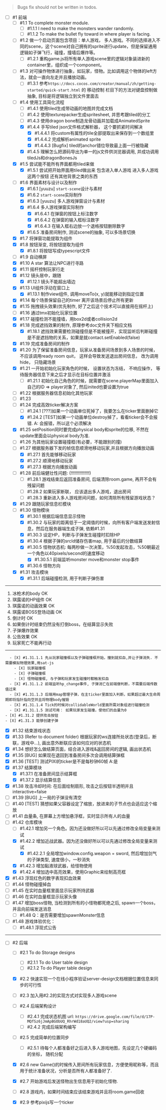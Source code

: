 ﻿> Bugs fix should not be written in todos.

- [ ] #1 前端
  - [ ] #1.1 To complete monster module.
    - [ ] #1.1.1 I need to make the monsters wander randomly.
	- [ ] #1.1.2 To make the bullet fly toward in where player is facing.
  - [ ] #1.2 做一个启动页面包含项目：单人游戏， 多人游戏。不同的选择进入不同的scene，这个scene对自己拥有的sprite进行update，但是保留通用逻辑如子弹飞行，碰撞，撞墙后爆炸等。
    - [ ] #1.2.1 重构game.js将所有单人游戏scene里的逻辑对象装进新的container里，组织成一个component。
  - [ ] #1.3 对可操作物体进行抽象，如玩家，怪物。比如调用这个物体的left方法，就会一直向左走并且播放动画。
    - [ ] #1.3.1 参考`https://docs.cocos.com/creator/manual/zh/getting-started/quick-start.html` 的 移动控制 栏目下的方法对键盘控制做抽象, 目标是将逻辑独立到文件里面去
  - [ ] #1.4 使用工具简化流程
    - [ ] #1.4.1 使用tiled生成带动画的地图并完成文档
    - [ ] #1.4.2 使用texturepacker生成spritesheet, 并思考跟tiled的分工
    - [ ] #1.4.3 使用dragon bone制造龙骨动画并加载成AnimatedSprite
    - [X] #1.4.4 手写tiled json文件格式解析器， 这个要抓紧时间解决
      - [X] #1.4.4.1 将custom有属性的tile全部提取出来保存到一个数组里
      - [X] #1.4.4.2 完成解析animated sprite 
      - [X] #1.4.4.3 [Bugfix] tiled的anchor错位导致最上面一行被隐藏
    - [X] #1.4.5 理解怎么把源码导出为单一的js文件供浏览器调用, 并成功调用tiledJs和dragonBonesJs
  - [X] #1.5 尝试能不能所有界面都用tiled来做
    - [X] #1.5.1 尝试把开始界面用tiled做出来 包含进入单人游戏 进入多人游戏 这两个按钮 还有其他背景之类的东西
  - [ ] #1.6 界面素材与设计以及制作
    - [X] #1.6.1 [yuuzu] `start-scene`设计与素材
    - [X] #1.6.2 `start-scene`实际制作
    - [X] #1.6.3 [yuuzu] 多人游戏弹窗设计与素材
    - [X] #1.6.4 多人游戏弹窗实际制作
      - [X] #1.6.4.1 在弹窗的按钮上标注数字
      - [X] #1.6.4.2 在弹窗的输入框标注数字
      - [X] #1.6.4.3 在输入框右边放一个退格按钮删除数字
    - [X] #1.6.5 准备房间制作, 测试scene的抽象, 可以多场景切换
  - [X] #1.7 将弹窗功能提取为组件 
  - [X] #1.8 按钮渐变, 将按钮提取为组件
    - [X] #1.8.1 将按钮写成typescript文件
  - [ ] #1.9 自动横屏
  - [X] #1.10 A star 算法让NPC进行寻路
  - [X] #1.11 摇杆控制玩家行走
  - [X] #1.12 镜头居中，跟随
    - [X] #1.12.1 镜头不能超出墙边
  - [X] #1.13 UI组件浮动在窗口上
    - [X] #1.13.1  制作view组件, 调用moveTo(x, y)就能移动到指定位置
  - [X] #1.14 每个场景保留自己的timer 离开该场景后停止所有更新
  - [X] #1.15 拖拽镜头效果(优先制作, 好了之后这个技术可以直接用在摇杆上)
  - [ ] #1.16 通过tmx初始化玩家位置
  - [X] #1.17 碰撞检测不能撞墙，用box2d或者collision2d
  - [X] #1.18 完成遮挡效果的制作, 原理参考doc文件夹下相应文档
    - [X] #1.18.1 遮挡效果需要检测碰撞但是不能被撞开，实现监听后判断碰撞是不是遮挡物的关系，如果是就contact.setEnabled(false)
  - [X] #1.19 完成准备房间的制作
  - [X] #1.20 为了保留准备房间信息，玩家从准备房间场景到多人场景的时候，不应该调用ready room quit， 这样会导致发送退出房间信息， 改为调用hide， 只隐藏场景
  - [X] #1.21 一开始初始化玩家角色的时候， 设置状态为冻结， 不响应操作， 等待服务器信息下来之后才显示在目标位置并激活
    - [ ] #1.21.1 初始化自己角色的时候，就需要在scene.playerMap里面加入自己的ID => player对象了, 然后inited也要设置为true
  - [ ] #1.22 根据服务器信息初始化其他玩家
  - [ ] #1.23 
  - [ ] #1.24 完成高效ticker解决方案
    - [ ] #1.24.1 [???]如果一个动画单位死掉了，我要怎么在ticker里面删掉它
    - [X] #1.24.2 [TEST]如果一个动画单位destroy掉了，看看ticker会不会报错. A: 会报错，所以这个必须解决
  - [X] #1.25 setPosition同时要完成physical body和sprite的位移, 不然在update里面会以physical body为准.
  - [ ] #1.26 为其他玩家设置碰撞框(有必要，不能跟别的撞)
  - [ ] #1.27 根据服务器下发的帧信息顺滑地移动玩家,并且根据方向播放动画 
    - [X] #1.27.1 首先能够移动玩家
    - [X] #1.27.2 顺滑地移动玩家 
    - [X] #1.27.3 根据方向播放动画 
  - [ ] #1.28 前后端健壮性问题: (!!!!!!!!!!!!!!!) 
    - [ ] #1.28.1 游戏结束后返回准备房间, 后端清除room.game, 再开不会有残留问题
    - [ ] #1.28.2 如果玩家断联， 应该退出多人游戏，退出房间
    - [ ] #1.28.3 重新进入多人游戏房间问题，如何清除所有残留游戏状态？
  - [X] #1.29 跟随玩家信息栏模块
  - [ ] #1.30 怪物模块
    - [X] #1.30.1 根据后端信息显示怪物
    - [X] #1.30.2 与玩家的距离低于一定阈值的时候，向所有客户端发送发射信息，然后在服务器端生成子弹, 依赖#1.31
    - [X] #1.30.3 设定HP，判断与子弹发生碰撞时扣除HP
    - [X] #1.30.4 根据子弹的srcId储存伤害map, 用于最后的分数结算
    - [X] #1.30.5 怪物状态机: 每两秒做一次决策，%50发起攻击，%50朝最近一个角色以40pixels/second的速度移动
      - [X] #1.30.5.1 前端监听monster move和monster stop事件
    - [X] #1.30.6 怪物方向
  - [X] #1.31 攻击模块
    - [X] #1.31.1 后端碰撞检测, 用于判断子弹伤害

-----------------------------
1. 冰枪术的body OK
2. 琪露诺的HP组件 OK
3. 琪露诺的动画效果 OK
4. 琪露诺BOSS登场动画 OK
5. 倒计时 OK
6. 如果倒计时结束仍然没有打倒boss，在结算显示失败
7. 子弹爆炸效果
8. 公告效果 OK
9. 玩家死亡不能再行动
-----------------------------


      - [X] #1.31.1.1 先从玩家碰撞框以及子弹碰撞框开始，撞到就扣血,并让子弹消失. 不需要模拟物理效果,用sat-js
        - [X] 玩家碰撞框
        - [X] 子弹碰撞框
        - [X] 怪物碰撞框, 与子弹和玩家发生碰撞时都触发扣血
      - [X] #1.31.1.2 前端监听hp_change事件, 子弹消亡在前端做判断，不需要后端传数值过来
      - [X] #1.31.1.3 后端用map管理子弹，在主ticker里面加入判断，如果超过最大生命周期即将指针指向空并且将物理body摧毁
      - [X] #1.31.1.4 Tick的时候对collidableWorld里面所需对象组进行碰撞检测
      - [X] #1.31.1.5 测试可用： 如果玩家发生碰撞，使他们的血量为0
    - [X] #1.31.2 提供攻击按钮
    - [X] #1.31.3 能够创建子弹
  - [X] #1.32 结束游戏状态
  - [X] #1.33 (Refer to document folder) 根据玩家的ws连接所处状态(登录后，断联，游戏中...), 画出意外断联应该如何应对的状态机
  - [X] #1.34 想好怎么做结算页面，结合进入游戏&返回房间的逻辑, 画出状态机
  - [X] #1.35 [BUG] 如果现在退回到准备房间多次会调用结算弹框
  - [X] #1.36 [TEST] 测试PIXI的ticker是不是每秒钟60帧 A:是
  - [X] #1.37 结算模块
    - [X] #1.37.1 在准备房间显示结算框
    - [X] #1.37.2 显示结算信息
  - [X] #1.38 攻击冷却时间: 在后面绘制扇形, 攻击之后按钮半透明并且interactive=false
  - [ ] #1.39 [BUG] 上一局的子弹没有清空
  - [ ] #1.40 [TEST] 猜想如果父容器设定了缩放，放进来的子节点也会适应这个缩放
  - [ ] #1.41 血量条, 在屏幕上方增加悬浮框，实时显示所有人的血量
  - [ ] #1.42 仓库模块
    - [ ] #1.42.1 增加另一个角色。因为还没做好所以可以先通过修改全局变量来测试
    - [X] #1.42.2 增加近战武器。因为还没做好所以可以先通过修改全局变量来测试
      - [X] #1.42.2.1 全局增加window.config.weapon = sword, 然后增加剑气的子弹类型, 速度很小，一秒消失
    - [X] #1.42.3 增加黏液球武器，给怪物使用
    - [X] #1.42.4 增加选中高亮效果，使用Graphic来绘制高亮框
  - [X] #1.43 浮现红色的数字表现扣血效果
  - [ ] #1.44 怪物碰撞掉血
  - [ ] #1.45 在实时血量框里面显示玩家所持武器
  - [ ] #1.46 在实时血量框显示玩家头像
  - [ ] #1.47 增加boss怪物, 当检测到所有的小怪物都死绝之后, spawn一个boss，并且向前端发送消息
    - [ ] #1.48 Q：是否需要增加spawnMonster信息
  - [ ] #1.48 游戏体验优化：
    - [ ] #1.48.1 浮现式公告

---

- [ ] #2 后端
  - [ ] #2.1 To do Storage designs
    - [ ] #2.1.1 To do User table design
    - [ ] #2.1.2 To do Player table design
  - [x] #2.2 快速实现一个在线小程序验证server-design文档根据位置信息来同步的可行性
  - [ ] #2.3 加入用#2.2的实现方式对实现多人游戏scene
  - [ ] #2.4 后端架构设计
    - [ ] #2.4.1 完成状态机图 url: `https://drive.google.com/file/d/17P-MQfSz6jJmApBGObUQ_RhrWd18aUQ2/view?usp=sharing`
    - [ ] #2.4.2 完成后端架构编写
  - [ ] #2.5 完成简单的位置同步
    - [ ] #2.5.1 待每个人都准备好之后进入多人游戏地图，先设定几个硬编码的坐标， 随机分配
  
  - [X] #2.6 new Game()的时候传入房间所有玩家信息，方便使用昵称等，而且用于统计准备状况，分析是否所有人都准备好了.
  - [X] #2.7 开始游戏后发送怪物出生信息用于初始化怪物.
  - [ ] #2.8 游戏内，如果时间结束应该结束游戏并且将room.game回收
  - [X] #2.9 参考pixijs写一个ticker


